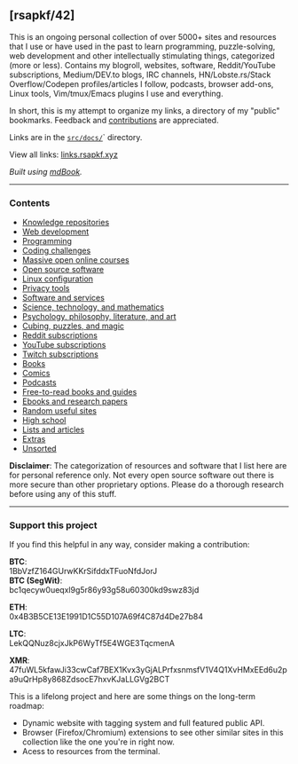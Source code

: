 ## [rsapkf/42]

This is an ongoing personal collection of over 5000+ sites and resources that I use or have used in the past to learn programming, puzzle-solving, web development and other intellectually stimulating things, categorized (more or less). Contains my blogroll, websites, software, Reddit/YouTube subscriptions, Medium/DEV.to blogs, IRC channels, HN/Lobste.rs/Stack Overflow/Codepen profiles/articles I follow, podcasts, browser add-ons, Linux tools, Vim/tmux/Emacs plugins I use and everything.

In short, this is my attempt to organize my links, a directory of my "public" bookmarks. Feedback and [contributions](CONTRIBUTING.md) are appreciated.

Links are in the [`src/docs/`](https://github.com/rsapkf/42/tree/main/src/docs)` directory.

View all links: [links.rsapkf.xyz](https://links.rsapkf.xyz/)

_Built using [mdBook](https://github.com/rust-lang/mdBook)._

---

### Contents

- [Knowledge repositories](src/docs/knowledge-repositories.md)
- [Web development](src/docs/web-development.md)
- [Programming](src/docs/programming.md)
- [Coding challenges](src/docs/coding-challenges.md)
- [Massive open online courses](src/docs/moocs-and-courses.md)
- [Open source software](src/docs/open-source-software.md)
- [Linux configuration](src/docs/linux-configuration.md)
- [Privacy tools](src/docs/privacy-tools.md)
- [Software and services](src/docs/software-and-services.md)
- [Science, technology, and mathematics](src/docs/science-technology-and-mathematics.md)
- [Psychology, philosophy, literature, and art](src/docs/psychology-philosophy-literature-and-art.md)
- [Cubing, puzzles, and magic](src/docs/cubing-puzzles-and-magic.md)
- [Reddit subscriptions](src/docs/reddit.md)
- [YouTube subscriptions](src/docs/youtube.md)
- [Twitch subscriptions](src/docs/twitch.md)
- [Books](src/docs/books.md)
- [Comics](src/docs/comics.md)
- [Podcasts](src/docs/podcasts.md)
- [Free-to-read books and guides](src/docs/free-to-read-books-and-guides.md)
- [Ebooks and research papers](src/docs/ebooks-and-research-papers.md)
- [Random useful sites](src/docs/random-useful-sites.md)
- [High school](src/docs/high-school.md)
- [Lists and articles](src/docs/lists-and-articles.md)
- [Extras](src/docs/extras.md)
- [Unsorted](src/docs/unsorted.md)

**Disclaimer**: The categorization of resources and software that I list here are for personal reference only. Not every open source software out there is more secure than other proprietary options. Please do a thorough research before using any of this stuff.

---

### Support this project

If you find this helpful in any way, consider making a contribution:

**BTC**:<br />
1BbVzfZ164GUrwKKrSifddxTFuoNfdJorJ <br />
**BTC (SegWit)**:<br />
bc1qecyw0ueqxl9g5r86y93g58u60300kd9swz83jd

**ETH**:<br />
0x4B3B5CE13E1991D1C55D107A69f4C87d4De27b84

**LTC**:<br />
LekQQNuz8cjxJkP6WyTf5E4WGE3TqcmenA

**XMR**:<br />
47fuWL5kfawJi33cwCaf7BEX1Kvx3yGjALPrfxsnmsfV1V4Q1XvHMxEEd6u2pa9uQrHp8y868ZdsocE7hxvKJaLLGVg2BCT

This is a lifelong project and here are some things on the long-term roadmap:

- Dynamic website with tagging system and full featured public API.
- Browser (Firefox/Chromium) extensions to see other similar sites in this collection like the one you're in right now.
- Acess to resources from the terminal.
